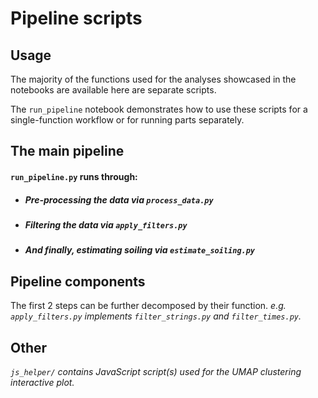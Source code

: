 # Pipeline scripts

## Usage 
The majority of the functions used for the analyses showcased in the notebooks are available here are separate scripts.

The `run_pipeline` notebook demonstrates how to use these scripts for a single-function workflow or for running parts separately.

## The main pipeline

#### `run_pipeline.py` runs through:
- ##### Pre-processing the data via `process_data.py`
- ##### Filtering the data via `apply_filters.py`
- ##### And finally, estimating soiling via `estimate_soiling.py`

## Pipeline components

The first 2 steps can be further decomposed by their function.
*e.g. `apply_filters.py` implements `filter_strings.py` and `filter_times.py`.*

## Other

*`js_helper/` contains JavaScript script(s) used for the UMAP clustering interactive plot.*
